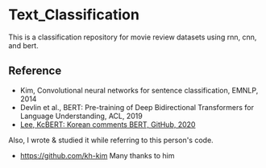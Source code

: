 # Text_Classification
This is a classification repository for movie review datasets using rnn, cnn, and bert.
















## Reference

- Kim, Convolutional neural networks for sentence classification, EMNLP, 2014
- Devlin et al., BERT: Pre-training of Deep Bidirectional Transformers for Language Understanding, ACL, 2019
- [Lee, KcBERT: Korean comments BERT, GitHub, 2020](https://github.com/Beomi/KcBERT)

Also, I wrote & studied it while referring to this person's code.
- https://github.com/kh-kim
Many thanks to him
